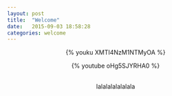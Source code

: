 ```yaml
---
layout: post
title:  "Welcome"
date:   2015-09-03 18:58:28
categories: welcome
---
```


<center>
<body>
	
{% youku XMTI4NzM1NTMyOA %}

<!-- {% youku XNTM2NTc3MzU2 %} -->

{% youtube oHg5SJYRHA0 %}

<!-- {% youtube oHg5SJYRHA0 500 400 %} -->
</body>
<br>lalalalalalalala
</center>